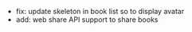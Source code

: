 - fix: update skeleton in book list so to display avatar
- add: web share API support to share books